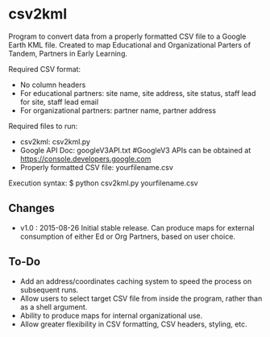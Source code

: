 csv2kml
=========

Program to convert data from a properly formatted CSV file to a Google Earth KML file. Created to map Educational and Organizational Parters of Tandem, Partners in Early Learning.

Required CSV format:

- No column headers
- For educational partners: site name, site address, site status, staff lead for site, staff lead email
- For organizational partners: partner name, partner address

Required files to run:

- csv2kml: csv2kml.py
- Google API Doc: googleV3API.txt   #GoogleV3 APIs can be obtained at https://console.developers.google.com
- Properly formatted CSV file: yourfilename.csv

Execution syntax:
$ python csv2kml.py yourfilename.csv


Changes
-------

- v1.0   : 2015-08-26
           Initial stable release. Can produce maps for external consumption of either Ed or Org Partners, based on user choice.
 

To-Do
-----
- Add an address/coordinates caching system to speed the process on subsequent runs.
- Allow users to select target CSV file from inside the program, rather than as a shell argument.
- Ability to produce maps for internal organizational use.
- Allow greater flexibility in CSV formatting, CSV headers, styling, etc.